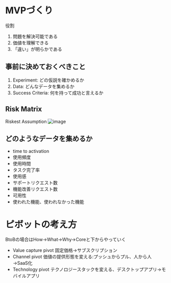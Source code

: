 # MVPづくり
役割
1. 問題を解決可能である
2. 価値を理解できる
3. 「違い」が明らかである

## 事前に決めておくべきこと
1. Experiment: どの仮説を確かめるか
2. Data: どんなデータを集めるか
3. Success Criteria: 何を持って成功と言えるか

## Risk Matrix
Riskest Assumption
![image](https://github.com/user-attachments/assets/44ad8887-e097-41bb-9d07-2b3847efd8b5)

## どのようなデータを集めるか
- time to activation
- 使用頻度
- 使用時間
- タスク完了率
- 使用感
- サポートリクエスト数
- 機能改善リクエスト数
- 可用性
- 使われた機能、使われなかった機能

# ピボットの考え方
BtoBの場合はHow→What→Why→Coreと下からやっていく
- Value capture pivot
  固定価格→サブスクリプション
- Channel pivot
  価値の提供形態を変える:プッシュからプル、人から人→SaaS化
- Technology pivot
  テクノロジースタックを変える、デスクトップアプリ→モバイルアプリ
